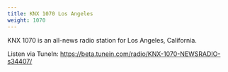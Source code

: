 ```yaml
---
title: KNX 1070 Los Angeles
weight: 1070
---
```

KNX 1070 is an all-news radio station for Los Angeles, California.

Listen via TuneIn: https://beta.tunein.com/radio/KNX-1070-NEWSRADIO-s34407/
